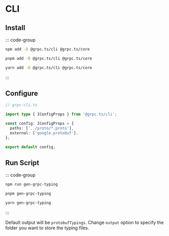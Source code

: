 # CLI

## Install

::: code-group

```sh [npm]
npm add -D @grpc.ts/cli @grpc.ts/core
```

```sh [pnpm]
pnpm add -D @grpc.ts/cli @grpc.ts/core
```

```sh [yarn]
yarn add -D @grpc.ts/cli @grpc.ts/core
```

:::

## Configure

```ts
// grpc-cli.ts

import type { IConfigProps } from '@grpc.ts/cli';

const config: IConfigProps = {
  paths: ['../proto/*.proto'],
  external: ['google.protobuf'],
};

export default config;
```

## Run Script

::: code-group

```sh [npm]
npm run gen-grpc-typing
```

```sh [pnpm]
pnpm gen-grpc-typing
```

```sh [yarn]
yarn gen-grpc-typing
```

:::

Default output will be `protobufTypings`. Change `output` option to specify the folder you want to store the typing files.
